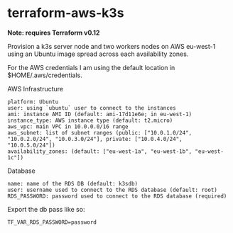 # terraform-aws-k3s

**Note: requires Terraform v0.12**


Provision a k3s server node and two workers nodes on AWS eu-west-1 using an Ubuntu image spread across each availability zones.

For the AWS credentials I am using the default location in $HOME/.aws/credentials. 

AWS Infrastructure

```
platform: Ubuntu
user: using `ubuntu` user to connect to the instances
ami: instance AMI ID (default: ami-17d11e6e; in eu-west-1)
instance_type: AWS instance type (default: t2.micro)
aws_vpc: main VPC in 10.0.0.0/16 range
aws_subnet: list of subnet ranges (public: ["10.0.1.0/24", "10.0.2.0/24", "10.0.3.0/24"], private: ["10.0.4.0/24", "10.0.5.0/24"])
availability_zones: (default: ["eu-west-1a", "eu-west-1b", "eu-west-1c"])
```

Database

```
name: name of the RDS DB (default: k3sdb)
user: username used to connect to the RDS database (default: root)
RDS_PASSWORD: password used to connect to the RDS database (required)
```

Export the db pass like so: 

```
TF_VAR_RDS_PASSWORD=password
```
